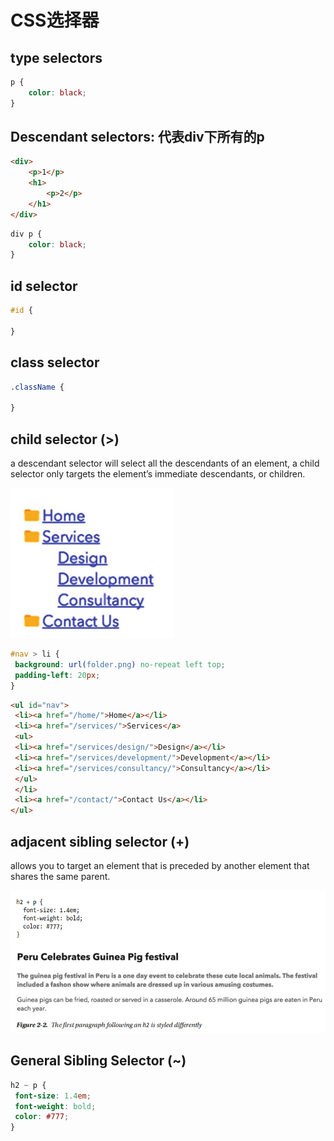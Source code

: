 # CSS选择器

## type selectors

```CSS
p {
    color: black;
}
```

## Descendant selectors: 代表div下所有的p

```HTML
<div>
    <p>1</p>
    <h1>
        <p>2</p>
    </h1>
</div>
```

```css
div p {
    color: black;
}
```

## id selector

```css
#id {

}
```

## class selector

```CSS
.className {

}


```

## child selector (>)

a descendant selector will select all the descendants of an
element, a child selector only targets the element’s immediate descendants, or children.

![9](../../Image/CSS/9.png)

```css
#nav > li {
 background: url(folder.png) no-repeat left top;
 padding-left: 20px;
}
```

```HTML
<ul id="nav">
 <li><a href="/home/">Home</a></li>
 <li><a href="/services/">Services</a>
 <ul>
 <li><a href="/services/design/">Design</a></li>
 <li><a href="/services/development/">Development</a></li>
 <li><a href="/services/consultancy/">Consultancy</a></li>
 </ul>
 </li>
 <li><a href="/contact/">Contact Us</a></li>
</ul>
```

## adjacent sibling selector (+)

 allows you to target an element that is preceded by another element that shares the same 
parent.

![10](../../Image/CSS/10.png)

## General Sibling Selector (~)

```css
h2 ~ p { 
 font-size: 1.4em; 
 font-weight: bold; 
 color: #777; 
}
```

